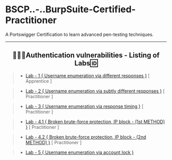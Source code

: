 # BSCP..-..BurpSuite-Certified-Practitioner
A Portswigger Certification to learn advanced pen-testing techniques.

---

<h2 align="center">👨🏻‍💻Authentication vulnerabilities - Listing of Labs🆔</h2>

> - [Lab - 1 { Username enumeration via different responses }](https://github.com/Nikunj-Sahani/BSCP..-..BurpSuite-Certified-Practitioner/tree/main/Stage-1.%20Apprentice%20Labs#lab-1-username-enumeration-via-different-responses) [ Apprentice ]

> - [Lab - 2 { Username enumeration via subtly different responses }](https://github.com/Nikunj-Sahani/BSCP..-..BurpSuite-Certified-Practitioner/blob/main/Stage-2.%20Practitioner%20Labs/PractitionerLab.md#lab--2---practitioner-) [ Practitioner ]

> - [Lab - 3 { Username enumeration via response timing }](https://github.com/Nikunj-Sahani/BSCP..-..BurpSuite-Certified-Practitioner/blob/main/Stage-2.%20Practitioner%20Labs/PractitionerLab.md#lab--3---practitioner-) [ Practitioner ]

> - [ Lab - 4.1 { Broken brute-force protection, IP block - (1st METHOD) }](https://github.com/Nikunj-Sahani/BSCP..-..BurpSuite-Certified-Practitioner/edit/main/Stage-2.%20Practitioner%20Labs/PRACTITIONERLAB.md#lab--41---practitioner-) [ Practitioner ]

> - [ Lab - 4.2 { Broken brute-force protection, IP block - (2nd METHOD) }](https://github.com/Nikunj-Sahani/BSCP..-..BurpSuite-Certified-Practitioner/edit/main/Stage-2.%20Practitioner%20Labs/PRACTITIONERLAB.md#lab--42---practitioner-) [ Practitioner ]

> - [ Lab - 5 { Username enumeration via account lock }](https://github.com/Nikunj-Sahani/BSCP..-..BurpSuite-Certified-Practitioner/blob/main/Stage-2.%20Practitioner%20Labs/PRACTITIONERLAB.md#lab--5---practitioner-)
